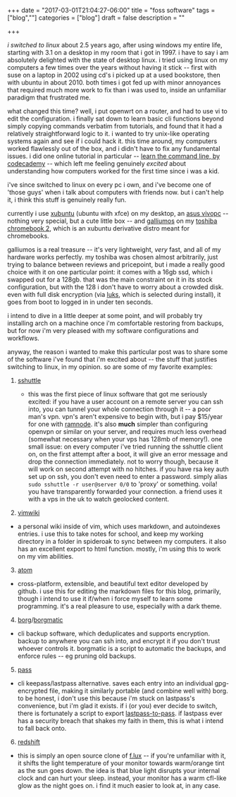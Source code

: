 +++
date = "2017-03-01T21:04:27-06:00"
title = "foss software"
tags = ["blog",""]
categories = ["blog"]
draft = false
description = ""

+++

_i switched to linux_ about 2.5 years ago, after using windows my entire life, starting with 3.1 on a desktop in my room that i got in 1997. i have to say i am absolutely delighted with the state of desktop linux. i tried using linux on my computers a few times over the years without having it stick -- first with suse on a laptop in 2002 using cd's i picked up at a used bookstore, then with ubuntu in about 2010. both times i got fed up with minor annoyances that required much more work to fix than i was used to, inside an unfamiliar paradigm that frustrated me.

what changed this time? well, i put openwrt on a router, and had to use vi to edit the configuration. i finally sat down to learn basic cli functions beyond simply copying commands verbatim from tutorials, and found that it had a relatively straightforward logic to it. i wanted to try unix-like operating systems again and see if i could hack it. this time around, my computers worked flawlessly out of the box, and i didn't have to fix any fundamental issues. i did one online tutorial in particular -- [learn the command line, by codecademy](https://www.codecademy.com/learn/learn-the-command-line) -- which left me feeling genuinely _excited_ about understanding how computers worked for the first time since i was a kid.

i've since switched to linux on every pc i own, and i've become one of 'those guys' when i talk about computers with friends now. but i can't help it, i think this stuff is genuinely really fun.

currently i use [xubuntu](http://xubuntu.org/) (ubuntu with xfce) on my desktop, an [asus vivopc](https://www.amazon.com/Asus-VIVOPC-VM40B-04-ASUS-Desktop/dp/B01AUG1V9C/) -- nothing very special, but a cute little box -- and [galliumos](https://galliumos.org/) on my [toshiba chromebook 2](https://www.amazon.com/Toshiba-Chromebook-CB35-C3300-Backlit-Keyboard/dp/B015806LMM), which is an xubuntu derivative distro meant for chromebooks.

galliumos is a real treasure -- it's very lightweight, _very_ fast, and all of my hardware works perfectly. my toshiba was chosen almost arbitrarily, just trying to balance between reviews and pricepoint, but i made a really good choice with it on one particular point: it comes with a 16gb ssd, which i swapped out for a 128gb. that was the main constraint on it in its stock configuration, but with the 128 i don't have to worry about a crowded disk. even with full disk encryption (via [luks](https://guardianproject.info/code/luks/), which is selected during install), it goes from boot to logged in in under ten seconds.

i intend to dive in a little deeper at some point, and will probably try installing arch on a machine once i'm comfortable restoring from backups, but for now i'm very pleased with my software configurations and workflows.

anyway, the reason i wanted to make this particular post was to share some of the software i've found that i'm excited about -- the stuff that justifies switching to linux, in my opinion. so are some of my favorite examples:

1. [sshuttle](https://github.com/apenwarr/sshuttle)
   * this was the first piece of linux software that got me seriously excited: if you have a user account on a remote server you can ssh into, you can tunnel your whole connection through it -- a poor man's vpn. vpn's aren't expensive to begin with, but i pay $15/year for one with [ramnode](http://ramnode.com/vps.php). it's also **much** simpler than configuring openvpn or similar on your server, and requires much less overhead (somewhat necessary when your vps has 128mb of memory!). one small issue: on every computer i've tried running the sshuttle client on, on the first attempt after a boot, it will give an error message and drop the connection immediately. not to worry though, because it will work on second attempt with no hitches. if you have rsa key auth set up on ssh, you don't even need to enter a password. simply alias ```sudo sshuttle -r user@server 0/0``` to 'proxy' or something. voila! you have transparently forwarded your connection. a friend uses it with a vps in the uk to watch geolocked content.

2. [vimwiki](https://github.com/vimwiki/vimwiki)
  * a personal wiki inside of vim, which uses markdown, and autoindexes entries. i use this to take notes for school, and keep my working directory in a folder in spideroak to sync between my computers. it also has an excellent export to html function. mostly, i'm using this to work on my vim abilities.

3. [atom](https://atom.io/)
  * cross-platform, extensible, and beautiful text editor developed by github. i use this for editing the markdown files for this blog, primarily, though i intend to use it if/when i force myself to learn some programming. it's a real pleasure to use, especially with a dark theme.

4. [borg](https://borgbackup.readthedocs.io/en/stable/)/[borgmatic](https://github.com/witten/borgmatic)
  * cli backup software, which deduplicates and supports encryption. backup to anywhere you can ssh into, and encrypt it if you don't trust whoever controls it. borgmatic is a script to automatic the backups, and enforce rules -- eg pruning old backups.

5. [pass](https://www.passwordstore.org/)
  * cli keepass/lastpass alternative. saves each entry into an individual gpg-encrypted file, making it similarly portable (and combine well with) borg. to be honest, i don't use this because i'm stuck on lastpass's convenience, but i'm glad it exists. if i (or you) ever decide to switch, there is fortunately a script to export [lastpass-to-pass](https://git.zx2c4.com/password-store/tree/contrib/importers/lastpass2pass.rb). if lastpass ever has a security breach that shakes my faith in them, this is what i intend to fall back onto.

6. [redshift](http://jonls.dk/redshift/)
  * this is simply an open source clone of [f.lux](https://justgetflux.com/) -- if you're unfamiliar with it, it shifts the light temperature of your monitor towards warm/orange tint as the sun goes down. the idea is that blue light disrupts your internal clock and can hurt your sleep. instead, your monitor has a warm cfl-like glow as the night goes on. i find it much easier to look at, in any case.
